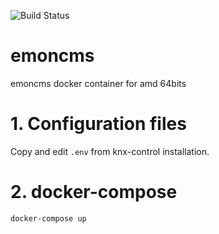 ![Build Status](https://travis-ci.org/spanghf37/emoncms.svg?branch=amd64)

# emoncms
emoncms docker container for amd 64bits

# 1. Configuration files

Copy and edit ```.env``` from knx-control installation.

# 2. docker-compose

```
docker-compose up
```
